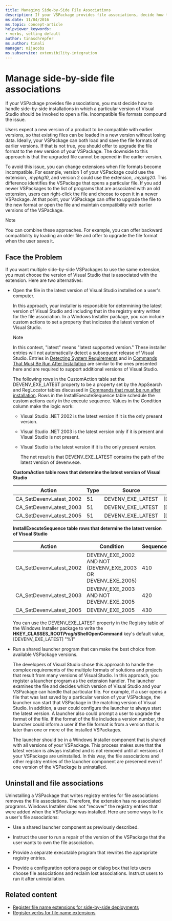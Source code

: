 ```yaml
---
title: Managing Side-by-Side File Associations
description: If your VSPackage provides file associations, decide how to handle side-by-side installations in which a particular version of Visual Studio opens a file.
ms.date: 11/04/2016
ms.topic: concept-article
helpviewer_keywords:
- verbs, setting default
author: tinaschrepfer
ms.author: tinali
manager: mijacobs
ms.subservice: extensibility-integration
---
```

# Manage side-by-side file associations

If your VSPackage provides file associations, you must decide how to handle side-by-side installations in which a particular version of Visual Studio should be invoked to open a file. Incompatible file formats compound the issue.

Users expect a new version of a product to be compatible with earlier versions, so that existing files can be loaded in a new version without losing data. Ideally, your VSPackage can both load and save the file formats of earlier versions. If that is not true, you should offer to upgrade the file format to the new version of your VSPackage. The downside to this approach is that the upgraded file cannot be opened in the earlier version.

To avoid this issue, you can change extensions when file formats become incompatible. For example, version 1 of your VSPackage could use the extension, *.mypkg10*, and version 2 could use the extension, *.mypkg20*. This difference identifies the VSPackage that opens a particular file. If you add newer VSPackages to the list of programs that are associated with an old extension, users can right-click the file and choose to open it in a newer VSPackage. At that point, your VSPackage can offer to upgrade the file to the new format or open the file and maintain compatibility with earlier versions of the VSPackage.

> [!NOTE]
> You can combine these approaches. For example, you can offer backward compatibility by loading an older file and offer to upgrade the file format when the user saves it.

## Face the Problem

If you want multiple side-by-side VSPackages to use the same extension, you must choose the version of Visual Studio that is associated with the extension. Here are two alternatives:

- Open the file in the latest version of Visual Studio installed on a user's computer.

   In this approach, your installer is responsible for determining the latest version of Visual Studio and including that in the registry entry written for the file association. In a Windows Installer package, you can include custom actions to set a property that indicates the latest version of Visual Studio.

  > [!NOTE]
  > In this context, "latest" means "latest supported version." These installer entries will not automatically detect a subsequent release of Visual Studio. Entries in [Detecting System Requirements](../extensibility/internals/detecting-system-requirements.md) and in [Commands That Must Be Run After Installation](../extensibility/internals/commands-that-must-be-run-after-installation.md) are similar to the ones presented here and are required to support additional versions of Visual Studio.

   The following rows in the CustomAction table set the DEVENV_EXE_LATEST property to be a property set by the AppSearch and RegLocator tables discussed in [Commands that must be run after installation](../extensibility/internals/commands-that-must-be-run-after-installation.md). Rows in the InstallExecuteSequence table schedule the custom actions early in the execute sequence. Values in the Condition column make the logic work:

  - Visual Studio .NET 2002 is the latest version if it is the only present version.

  - Visual Studio .NET 2003 is the latest version only if it is present and Visual Studio is not present.

  - Visual Studio is the latest version if it is the only present version.

    The net result is that DEVENV_EXE_LATEST contains the path of the latest version of devenv.exe.

  **CustomAction table rows that determine the latest version of Visual Studio**

  |Action|Type|Source|Target|
  |------------|----------|------------|------------|
  |CA_SetDevenvLatest_2002|51|DEVENV_EXE_LATEST|[DEVENV_EXE_2002]|
  |CA_SetDevenvLatest_2003|51|DEVENV_EXE_LATEST|[DEVENV_EXE_2003]|
  |CA_SetDevenvLatest_2005|51|DEVENV_EXE_LATEST|[DEVENV_EXE_2005]|

  **InstallExecuteSequence table rows that determine the latest version of Visual Studio**

  |Action|Condition|Sequence|
  |------------|---------------|--------------|
  |CA_SetDevenvLatest_2002|DEVENV_EXE_2002 AND NOT (DEVENV_EXE_2003 OR DEVENV_EXE_2005)|410|
  |CA_SetDevenvLatest_2003|DEVENV_EXE_2003 AND NOT DEVENV_EXE_2005|420|
  |CA_SetDevenvLatest_2005|DEVENV_EXE_2005|430|

   You can use the DEVENV_EXE_LATEST property in the Registry table of the Windows Installer package to write the **HKEY_CLASSES_ROOT*ProgId*ShellOpenCommand** key's default value, [DEVENV_EXE_LATEST] "%1"

- Run a shared launcher program that can make the best choice from available VSPackage versions.

   The developers of Visual Studio chose this approach to handle the complex requirements of the multiple formats of solutions and projects that result from many versions of Visual Studio. In this approach, you register a launcher program as the extension handler. The launcher examines the file and decides which version of Visual Studio and your VSPackage can handle that particular file. For example, if a user opens a file that was last saved by a particular version of your VSPackage, the launcher can start that VSPackage in the matching version of Visual Studio. In addition, a user could configure the launcher to always start the latest version. A launcher also could prompt a user to upgrade the format of the file. If the format of the file includes a version number, the launcher could inform a user if the file format is from a version that is later than one or more of the installed VSPackages.

   The launcher should be in a Windows Installer component that is shared with all versions of your VSPackage. This process makes sure that the latest version is always installed and is not removed until all versions of your VSPackage are uninstalled. In this way, the file associations and other registry entries of the launcher component are preserved even if one version of the VSPackage is uninstalled.

## Uninstall and file associations

Uninstalling a VSPackage that writes registry entries for file associations removes the file associations. Therefore, the extension has no associated programs. Windows Installer does not "recover" the registry entries that were added when the VSPackage was installed. Here are some ways to fix a user's file associations:

- Use a shared launcher component as previously described.

- Instruct the user to run a repair of the version of the VSPackage that the user wants to own the file association.

- Provide a separate executable program that rewrites the appropriate registry entries.

- Provide a configuration options page or dialog box that lets users choose file associations and reclaim lost associations. Instruct users to run it after uninstallation.

## Related content

- [Register file name extensions for side-by-side deployments](../extensibility/registering-file-name-extensions-for-side-by-side-deployments.md)
- [Register verbs for file name extensions](../extensibility/registering-verbs-for-file-name-extensions.md)
